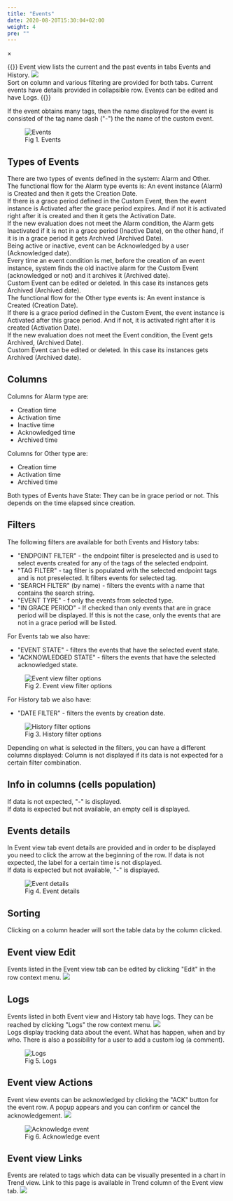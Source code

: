 ```yaml
---
title: "Events"
date: 2020-08-20T15:30:04+02:00
weight: 4
pre: ""
---
```


<!-- The Modal -->
<div id="myModal" class="modal">
  <span class="close">&times;</span>
  <img class="modal-content" id="img01">
  <div id="caption"></div>
</div>

{{<lead>}}
Event view lists the current and the past events in tabs Events and History.
<img src="/events-view-tabs.png" > <br />
Sort on column and various filtering are provided for both tabs. Current events have details provided in collapsible row. Events can be edited and have Logs.
{{</lead>}}

If the event obtains many tags, then the name displayed for the event is consisted of the tag name dash ("-") the the name of the custom event.
<figure class="image_container">
    <img class="center_image myImg" onClick="reply_click(this)"  id="events" src="/events.png" alt="Events">
    <figcaption>Fig 1. Events</figcaption>
</figure>

## Types of Events
There are two types of events defined in the system: Alarm and Other.
<br />
The functional flow for the Alarm type events is:
An event instance (Alarm) is Created and then it gets the Creation Date.
<br />
If there is a grace period defined in the Custom Event, then the event instance is Activated after the grace period expires. And if not it is activated right after it is created and then it gets the Activation Date.
<br />
If the new evaluation does not meet the Alarm condition, the Alarm gets Inactivated if it is not in a grace period (Inactive Date), on the other hand, if it is in a grace period it gets Archived (Archived Date).
<br />
Being active or inactive, event can be Acknowledged by a user (Acknowledged date).
<br />
Every time an event condition is met, before the creation of an event instance, system finds the old inactive alarm for the Custom Event (acknowledged or not) and it archives it (Archived date).
<br />
Custom Event can be edited or deleted. In this case its instances gets Archived (Archived date).
<br />
The functional flow for the Other type events is:
An event instance is Created (Creation Date).
<br />
If there is a grace period defined in the Custom Event, the event instance is Activated after this grace period. And if not, it is activated right after it is created (Activation Date).
<br />
If the new evaluation does not meet the Event condition, the Event gets Archived, (Archived Date).
<br />
Custom Event can be edited or deleted. In this case its instances gets Archived (Archived date).

## Columns
Columns for Alarm type are:

- Creation time
- Activation time
- Inactive time
- Acknowledged time
- Archived time

Columns for Other type are:

- Creation time
- Activation time
- Archived time

Both types of Events have State: They can be in grace period or not. This depends on the time elapsed since creation.

## Filters
The following filters are available for both Events and History tabs:
- "ENDPOINT FILTER" - the endpoint filter is preselected and is used to select events created for any of the tags of the selected endpoint. 
- "TAG FILTER" - tag filter is populated with the selected endpoint tags and is not preselected. It filters events for selected tag.
- "SEARCH FILTER" (by name) - filters the events with a name that contains the search string.
- "EVENT TYPE" - f only the events from selected type.
- "IN GRACE PERIOD" - If checked than only events that are in grace period will be displayed. If this is not the case, only the events that are not in a grace period will be listed.

For Events tab we also have: 
- "EVENT STATE" - filters the events that have the selected event state.
- "ACKNOWLEDGED STATE" - filters the events that have the selected acknowledged state.
<figure class="image_container">
    <img class="center_image myImg" onClick="reply_click(this)"  id="Event_view_filters" src="/Event_view_filters.png" alt="Event view filter options">
    <figcaption>Fig 2. Event view filter options</figcaption>
</figure>

For History tab we also have:
- "DATE FILTER" - filters the events by creation date.
<figure class="image_container">
    <img class="center_image myImg" onClick="reply_click(this)"  id="History_filters" src="/History_filters.png" alt="History filter options">
    <figcaption>Fig 3. History filter options</figcaption>
</figure>

Depending on what is selected in the filters, you can have a different columns displayed: Column is not displayed if its data is not expected for a certain filter combination.

## Info in columns (cells population)
If data is not expected, "-" is displayed. <br />
If data is expected but not available, an empty cell is displayed.

## Events details
In Event view tab event details are provided and in order to be displayed you need to click the arrow at the beginning of the row.
If data is not expected, the label for a certain time is not displayed.<br />
If data is expected but not available, "-" is displayed.
<figure class="image_container">
    <img class="center_image myImg" onClick="reply_click(this)"  id="event_details" src="/event_details.png" alt="Event details">
    <figcaption>Fig 4. Event details</figcaption>
</figure>

## Sorting
Clicking on a column header will sort the table data by the column clicked.

## Event view Edit
Events listed in the Event view tab can be edited by clicking "Edit" in the row context menu.
<img src="/events_view_edit_link.png">

## Logs
Events listed in both Event view and History tab have logs. They can be reached by clicking "Logs" the row context menu. <img src="/events_view_logs_link.png"> 
<br />
Logs display tracking data about the event. What has happen, when and by who. There is also a possibility for a user to add a custom log (a comment).
<figure class="image_container">
    <img class="center_image myImg" onClick="reply_click(this)"  id="events_view_logs" src="/events_view_logs.png" alt="Logs">
    <figcaption>Fig 5. Logs</figcaption>
</figure>

## Event view Actions
Event view events can be acknowledged by clicking the "ACK" button for the event row. A popup appears and you can confirm or cancel the acknowledgement. <img src="/events_view_ack_link.png" > 
<figure class="image_container">
    <img class="center_image myImg" onClick="reply_click(this)"  id="events_view_ack_popup" src="/events_view_ack_popup.png" alt="Acknowledge event">
    <figcaption>Fig 6. Acknowledge event</figcaption>
</figure>

## Event view Links
Events are related to tags which data can be visually presented in a chart in Trend view. Link to this page is available in Trend column of the Event view tab. <img src="/events_view_trend_link.png" >

<script>
// Get the modal
var modal = document.getElementById("myModal");

var modalImg = document.getElementById("img01");
var captionText = document.getElementById("caption");
function reply_click(img)
{
    modal.style.display = "block";
    modalImg.src = img.src;
    captionText.innerHTML = img.alt;
}

modal.onclick = function() { 
  modal.style.display = "none";
}

document.addEventListener('keyup', function(e) {
    if (e.keyCode == 27) {
        modal.style.display = "none";
    }
});
</script>
